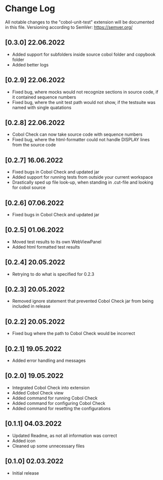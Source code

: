 # Change Log

All notable changes to the "cobol-unit-test" extension will be documented in this file. Versioning according to SemVer: https://semver.org/ 

## [0.3.0] 22.06.2022

- Added support for subfolders inside source cobol folder and copybook folder
- Added better logs

## [0.2.9] 22.06.2022

- Fixed bug, where mocks would not recognize sections in source code, if it contained sequence numbers
- Fixed bug, where the unit test path would not show, if the testsuite was named with single quatations

## [0.2.8] 22.06.2022

- Cobol Check can now take source code with sequence numbers
- Fixed bug, where the html-formatter could not handle DISPLAY lines from the source code

## [0.2.7] 16.06.2022

- Fixed bugs in Cobol Check and updated jar
- Added support for running tests from outside your current workspace
- Drastically sped up file look-up, when standing in .cut-file and looking for cobol source 

## [0.2.6] 07.06.2022

- Fixed bugs in Cobol Check and updated jar

## [0.2.5] 01.06.2022

- Moved test results to its own WebViewPanel
- Added html formatted test results

## [0.2.4] 20.05.2022

- Retrying to do what is specified for 0.2.3

## [0.2.3] 20.05.2022

- Removed ignore statement that prevented Cobol Check jar from being included in release

## [0.2.2] 20.05.2022

- Fixed bug where the path to Cobol Check would be incorrect

## [0.2.1] 19.05.2022

- Added error handling and messages

## [0.2.0] 19.05.2022

- Integrated Cobol Check into extension
- Added Cobol Check view
- Added command for running Cobol Check
- Added command for configuring Cobol Check
- Added command for resetting the configurations

## [0.1.1] 04.03.2022

- Updated Readme, as not all information was correct
- Added icon
- Cleaned up some unnecessary files

## [0.1.0] 02.03.2022

- Initial release
